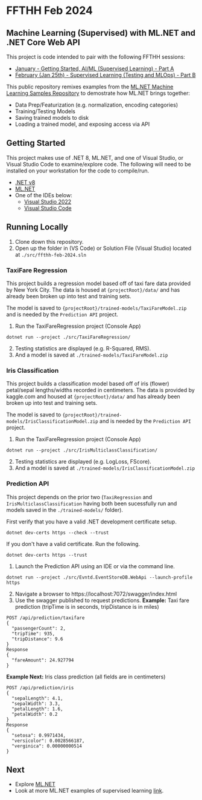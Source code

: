 # FFTHH Feb 2024
## Machine Learning (Supervised) with ML.NET and .NET Core Web API
This project is code intended to pair with the following FFTHH sessions:
* [January - Getting Started, AI/ML (Supervised Learning) - Part A](https://axianinc.atlassian.net/wiki/spaces/AXLND/pages/2845114386/January+-+Getting+Started+AI+ML+Supervised+Learning+-+Part+A)
* [February (Jan 25th) - Supervised Learning (Testing and MLOps) - Part B](https://axianinc.atlassian.net/wiki/spaces/AXLND/pages/2879848449/February+Jan+25th+-+Supervised+Learning+-+Part+B)

This public repository remixes examples from the [ML.NET Machine Learning Samples Repository](https://github.com/dotnet/machinelearning-samples/tree/main) to demostrate how ML.NET brings together:
* Data Prep/Featurization (e.g. normalization, encoding categories)
* Training/Testing Models
* Saving trained models to disk
* Loading a trained model, and exposing access via API

## Getting Started
This project makes use of .NET 8, ML.NET, and one of Visual Studio, or Visual Studio Code to examine/explore code. The following will need to be installed on your workstation for the code to compile/run.

- [.NET v8](https://dotnet.microsoft.com/en-us/download/dotnet/8.0)
- [ML.NET](https://github.com/dotnet/docs/blob/main/docs/machine-learning/how-to-guides/install-ml-net-cli.md)
- One of the IDEs below:
    - [Visual Studio 2022](https://visualstudio.microsoft.com/vs/community/)
    - [Visual Studio Code](https://code.visualstudio.com/download)

## Running Locally
1. Clone down this repository.
1. Open up the folder in (VS Code) or Solution File (Visual Studio) located at `./src/ffthh-feb-2024.sln`

### TaxiFare Regression
This project builds a regression model based off of taxi fare data provided by New York City. The data is housed at `{projectRoot}/data/` and has already been broken up into test and training sets.

The model is saved to `{projectRoot}/trained-models/TaxiFareModel.zip` and is needed by the `Prediction API` project.

1. Run the TaxiFareRegression project (Console App) 
```
dotnet run --project ./src/TaxiFareRegression/
```
2. Testing statistics are displayed (e.g. R-Squared, RMS).
3. And a model is saved at `./trained-models/TaxiFareModel.zip`

### Iris Classification
This project builds a classification model based off of iris (flower) petal/sepal lengths/widths recorded in centimeters. The data is provided by kaggle.com and housed at `{projectRoot}/data/` and has already been broken up into test and training sets.

The model is saved to `{projectRoot}/trained-models/IrisClassificationModel.zip` and is needed by the `Prediction API` project.

1. Run the TaxiFareRegression project (Console App) 
```
dotnet run --project ./src/IrisMulticlassClassification/
```
2. Testing statistics are displayed (e.g. LogLoss, FScore).
3. And a model is saved at `./trained-models/IrisClassificationModel.zip`

### Prediction API
This project depends on the prior two (`TaxiRegression` and `IrisMulticlassClassification` having both been sucessfully run and models saved in the `./trained-models/` folder).

First verify that you have a valid .NET development certificate setup.
```
dotnet dev-certs https --check --trust
```

If you don't have a valid certificate. Run the following.
```
dotnet dev-certs https --trust
```

1. Launch the Prediction API using an IDE or via the command line.

```
dotnet run --project ./src/Evntd.EventStoreDB.WebApi --launch-profile https
```
2. Navigate a browser to https://localhost:7072/swagger/index.html
3. Use the swagger published to request predictions.
__Example:__ Taxi fare prediction (tripTime is in seconds, tripDistance is in miles)
```
POST /api/prediction/taxifare
{
  "passengerCount": 2,
  "tripTime": 935,
  "tripDistance": 9.6
}
Response
{
  "fareAmount": 24.927794
}
```
__Example Next:__ Iris class prediction (all fields are in centimeters)
```
POST /api/prediction/iris
{
  "sepalLength": 4.1,
  "sepalWidth": 3.3,
  "petalLength": 1.6,
  "petalWidth": 0.2
}
Response
{
  "setosa": 0.9971434,
  "versicolor": 0.0028566187,
  "verginica": 0.00000000514
}
```

## Next
- Explore [ML.NET](https://dotnet.microsoft.com/en-us/learn/ml-dotnet/get-started-tutorial/intro)
- Look at more ML.NET examples of supervised learning [link](https://github.com/dotnet/machinelearning-samples/tree/main).